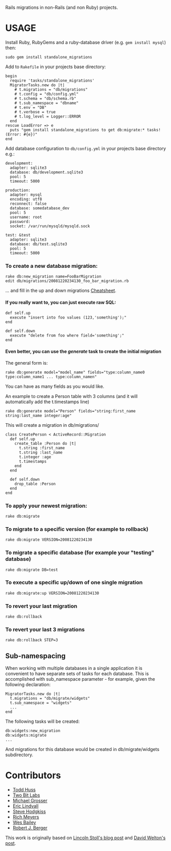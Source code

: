 Rails migrations in non-Rails (and non Ruby) projects.  

USAGE
=====
Install Ruby, RubyGems and a ruby-database driver (e.g. `gem install mysql`) then:

    sudo gem install standalone_migrations

Add to `Rakefile` in your projects base directory:

    begin
      require 'tasks/standalone_migrations'
      MigratorTasks.new do |t|
        # t.migrations = "db/migrations"
        # t.config = "db/config.yml"
        # t.schema = "db/schema.rb"
        # t.sub_namespace = "dbname"
        # t.env = "DB"
        # t.verbose = true
        # t.log_level = Logger::ERROR
      end
    rescue LoadError => e
      puts "gem install standalone_migrations to get db:migrate:* tasks! (Error: #{e})"
    end

Add database configuration to `db/config.yml` in your projects base directory e.g.:

    development:
      adapter: sqlite3
      database: db/development.sqlite3
      pool: 5
      timeout: 5000

    production:
      adapter: mysql
      encoding: utf8
      reconnect: false
      database: somedatabase_dev
      pool: 5
      username: root
      password:
      socket: /var/run/mysqld/mysqld.sock

    test: &test
      adapter: sqlite3
      database: db/test.sqlite3
      pool: 5
      timeout: 5000

### To create a new database migration:

    rake db:new_migration name=FooBarMigration
    edit db/migrations/20081220234130_foo_bar_migration.rb

... and fill in the up and down migrations [Cheatsheet](http://dizzy.co.uk/ruby_on_rails/cheatsheets/rails-migrations).

#### If you really want to, you can just execute raw SQL:

    def self.up
      execute "insert into foo values (123,'something');"
    end

    def self.down
      execute "delete from foo where field='something';"
    end

#### Even better, you can use the _generate_ task to create the initial migration ####

The general form is:

    rake db:generate model="model_name" fields="type:column_name0 type:column_name1 ... type:column_namen"

You can have as many fields as you would like.
    
An example to create a Person table with 3 columns (and it will automatically add the t.timestamps line)

    rake db:generate model="Person" fields="string:first_name string:last_name integer:age"

This will create a migration in db/migrations/

    class CreatePerson < ActiveRecord::Migration
      def self.up
        create_table :Person do |t|
          t.string :first_name
          t.string :last_name
          t.integer :age   
          t.timestamps
        end
      end

      def self.down
        drop_table :Person
      end
    end

### To apply your newest migration:

    rake db:migrate

### To migrate to a specific version (for example to rollback)

    rake db:migrate VERSION=20081220234130

### To migrate a specific database (for example your "testing" database)

    rake db:migrate DB=test

### To execute a specific up/down of one single migration

    rake db:migrate:up VERSION=20081220234130

### To revert your last migration

    rake db:rollback

### To revert your last 3 migrations

    rake db:rollback STEP=3

## Sub-namespacing

When working with multiple databases in a single application it is convenient
to have separate sets of tasks for each database. This is accomplished with
sub_namespace parameter - for example, given the following declaration:

    MigratorTasks.new do |t|
      t.migrations = "db/migrate/widgets"
      t.sub_namespace = "widgets"
      ...
    end

The following tasks will be created:

    db:widgets:new_migration
    db:widgets:migrate
    ...

And migrations for this database would be created in db/migrate/widgets
subdirectory.

Contributors
============
 - [Todd Huss](http://gabrito.com/)
 - [Two Bit Labs](http://twobitlabs.com/)
 - [Michael Grosser](http://pragmatig.wordpress.com)
 - [Eric Lindvall](http://bitmonkey.net)
 - [Steve Hodgkiss](http://stevehodgkiss.com/)
 - [Rich Meyers](https://github.com/richmeyers)
 - [Wes Bailey](http://exposinggotchas.blogspot.com/)
 - [Robert J. Berger](http://blog.ibd.com/)

This work is originally based on [Lincoln Stoll's blog post](http://lstoll.net/2008/04/stand-alone-activerecord-migrations/) and [David Welton's post](http://journal.dedasys.com/2007/01/28/using-migrations-outside-of-rails).
